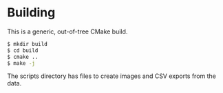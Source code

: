 # Building

This is a generic, out-of-tree CMake build.

```bash
$ mkdir build
$ cd build
$ cmake ..
$ make -j
```

The scripts directory has files to create images and CSV exports from the data.
